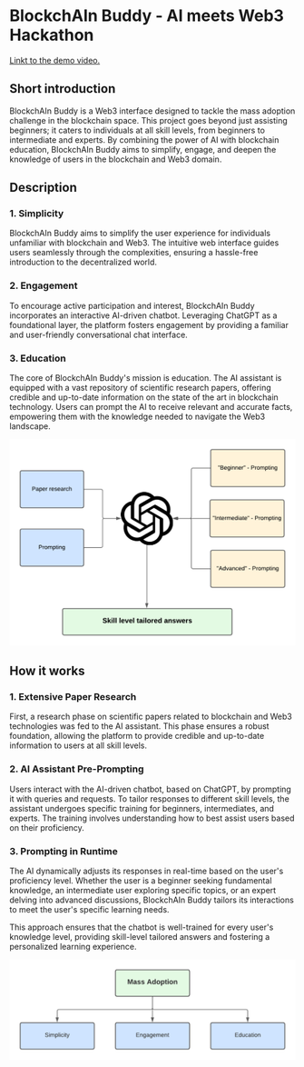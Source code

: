 # BlockchAIn Buddy - AI meets Web3 Hackathon


[Linkt to the demo video.](https://youtu.be/XUOITEEFJRI)

##  Short introduction
BlockchAIn Buddy is a Web3 interface designed to tackle the mass adoption challenge in the blockchain space. This project goes beyond just assisting beginners; it caters to individuals at all skill levels, from beginners to intermediate and experts. By combining the power of AI with blockchain education, BlockchAIn Buddy aims to simplify, engage, and deepen the knowledge of users in the blockchain and Web3 domain.

## Description

### 1. Simplicity 
BlockchAIn Buddy aims to simplify the user experience for individuals unfamiliar with blockchain and Web3. The intuitive web interface guides users seamlessly through the complexities, ensuring a hassle-free introduction to the decentralized world.

### 2. Engagement
To encourage active participation and interest, BlockchAIn Buddy incorporates an interactive AI-driven chatbot. Leveraging ChatGPT as a foundational layer, the platform fosters engagement by providing a familiar and user-friendly conversational chat interface.

### 3. Education
The core of BlockchAIn Buddy's mission is education. The AI assistant is equipped with a vast repository of scientific research papers, offering credible and up-to-date information on the state of the art in blockchain technology. Users can prompt the AI to receive relevant and accurate facts, empowering them with the knowledge needed to navigate the Web3 landscape.

![BlockchAInBuddy_workflow](images/BlockchAInBuddy_workflow.png)

## How it works

### 1. Extensive Paper Research

First, a research phase on scientific papers related to blockchain and Web3 technologies was fed to the AI assistant. This phase ensures a robust foundation, allowing the platform to provide credible and up-to-date information to users at all skill levels.

### 2. AI Assistant Pre-Prompting

Users interact with the AI-driven chatbot, based on ChatGPT, by prompting it with queries and requests. To tailor responses to different skill levels, the assistant undergoes specific training for beginners, intermediates, and experts. The training involves understanding how to best assist users based on their proficiency.

### 3. Prompting in Runtime
The AI dynamically adjusts its responses in real-time based on the user's proficiency level. Whether the user is a beginner seeking fundamental knowledge, an intermediate user exploring specific topics, or an expert delving into advanced discussions, BlockchAIn Buddy tailors its interactions to meet the user's specific learning needs.

This approach ensures that the chatbot is well-trained for every user's knowledge level, providing skill-level tailored answers and fostering a personalized learning experience.

![Mass Adoption](images/Mass_Adoption.png)
